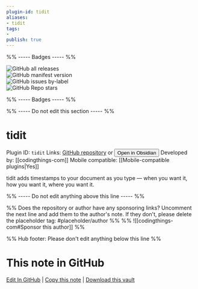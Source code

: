 ```yaml
---
plugin-id: tidit
aliases:
- tidit
tags: 
- 
publish: true
---
```


%% ----- Badges ----- %%

![GitHub all releases](https://img.shields.io/github/downloads/codingthings-com/tidit-obsidian/total?color=573E7A&logo=github&style=for-the-badge)   
![GitHub manifest version](https://img.shields.io/github/manifest-json/v/codingthings-com/tidit-obsidian?color=573E7A&logo=github&style=for-the-badge)   
![GitHub issues by-label](https://img.shields.io/github/issues/codingthings-com/tidit-obsidian/help%20wanted?color=573E7A&logo=github&style=for-the-badge)   
![GitHub Repo stars](https://img.shields.io/github/stars/codingthings-com/tidit-obsidian?color=573E7A&logo=github&style=for-the-badge)

%% ----- Badges ----- %%

%% ----- Do not edit this section ----- %%

# tidit

Plugin ID: `tidit`
Links: [GitHub repository](https://github.com/codingthings-com/tidit-obsidian) or [<button id=HH>Open in Obsidian</button>](obsidian://show-plugin?id=tidit)
Developed by: [[codingthings-com]]
Mobile compatible: [[Mobile-compatible plugins|Yes]]

tidit adds timestamps to your document as you type — when you want it, how you want it, where you want it.

%% ----- Do not edit anything above this line ----- %% 

%% Does the repository or author have any sponsoring links? Uncomment the next line and add them to the author's note. If they don't, please delete the placeholder tag: #placeholder/author %%
%% ![[codingthings-com#Sponsor this author]] %%

%% Hub footer: Please don't edit anything below this line %%

# This note in GitHub

<span class="git-footer">[Edit In GitHub](https://github.dev/obsidian-community/obsidian-hub/blob/main/02%20-%20Community%20Expansions/02.05%20All%20Community%20Expansions/Plugins/tidit.md "git-hub-edit-note") | [Copy this note](https://raw.githubusercontent.com/obsidian-community/obsidian-hub/main/02%20-%20Community%20Expansions/02.05%20All%20Community%20Expansions/Plugins/tidit.md "git-hub-copy-note") | [Download this vault](https://github.com/obsidian-community/obsidian-hub/archive/refs/heads/main.zip "git-hub-download-vault") </span>
